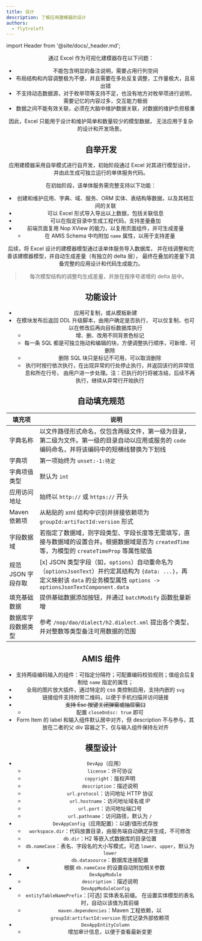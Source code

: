 ```yaml
---
title: 设计
description: 了解应用建模器的设计
authors:
  - flytreleft
---
```


import Header from '@site/docs/\_header.md';

<Header />

通过 Excel 作为可视化建模器存在以下问题：

- 不能包含明显的备注说明，需要占用行列空间
- 布局结构和内容调整极为不便，并且需要在多处反复调整，工作量极大，且易出错
- 不支持动态数据源，对于枚举项等支持不足，也没有地方对枚举项进行说明，
  需要记忆的内容过多，交互能力极弱
- 数据之间不能有效关联，必须在大脑中维护数据关联，对数据的维护负担极重

因此，Excel 只能用于设计和维护简单和数量较少的模型数据，
无法应用于复杂的设计和开发场景。

## 自举开发

<!--
以 Excel 作为可视化模型建模器，
以此设计初级的、与应用开发相关的核心模型并生成**自举开发服务**的代码，
再通过该自举开发服务对渡舟平台的应用开发组件进行设计和开发，完成自举。
-->

应用建模器采用自举模式进行自开发，初始阶段通过 Excel 对其进行模型设计，
并由此生成可独立运行的单体服务代码。

在初始阶段，该单体服务需完整支持以下功能：

- 创建和维护应用、字典、域、服务、ORM 实体、表结构等数据，以及其相互间的关联
- 可以 Excel 形式导入导出以上数据，包括关联信息
- 可以在指定目录中生成工程代码，支持差量叠加
- 前端页面复用 Nop XView 的能力，以复用页面组件，并可生成差量
  - 在 AMIS Schema 中均附加 `name` 属性，以用于支持差量

后续，将 Excel 设计的建模器模型通过该单体服务导入数据库，
并在线调整和完善该建模器模型，并自动生成差量（有独立的 delta 层），
最终在叠加的差量下具备完整的应用设计和代码生成能力。

> 每次模型结构的调整均生成差量，并放在按序号递增的 delta 层中。

## 功能设计

- 应用可复制，或从模板新建
- 在模块发布后返回 DDL 升级脚本，由用户确定是否执行，
  可以仅复制，也可以在修改后再向目标数据库执行
  - 增、删、改用不同背景色标记
  - 每一条 SQL 都是可独立拖动和编辑的块，方便调整执行顺序，可新增、可删除
  - 删除 SQL 块只是标记不可用，可以取消删除
  - 执行时按行依次执行，在出现异常的行处停止执行，并返回该行的异常信息和所在行号，
    由用户进一步处理。注：已执行的行将被冻结，后续不再执行，继续从异常行开始执行

## 自动填充规范

<!-- prettier-ignore -->
| 填充项 | 说明 |
| ----- | --- |
| 字典名称 | 以文件路径形式命名，仅包含两级文件，第一级为目录，第二级为文件。第一级的目录自动以应用或服务的 `code` 编码命名，并将该编码中的短横线替换为下划线 |
| 字典项 | 第一项始终为 `unset:-1:待定` |
| 字典项值类型 | 默认为 `int` |
| 应用访问地址 | 始终以 `http://` 或 `https://` 开头 |
| Maven 依赖项 | 从粘贴的 xml 结构中识别并拼接依赖项为 `groupId:artifactId:version` 形式 |
| 字段数据域 | 若指定了数据域，则字段类型、字段长度等无需填写，直接与数据域的设置合并。根据数据域是否为 `createdTime` 等，为模型的 `createTimeProp` 等属性赋值 |
| 规范 JSON 字段存取 | [x] JSON 类型字段（如，`options`）自动重命名为（`optionsJsonText`）并约定其结构为 `{data: ...}`，再定义映射该 `data` 的业务模型属性 `options -> optionsJsonTextComponent.data` |
| 填充基础数据 | 提供基础数据添加按钮，并通过 `batchModify` 函数批量新增 |
| 数据库字段数据类型 | 参考 `/nop/dao/dialect/h2.dialect.xml` 提出各个类型，并对整数等类型备注可用数据的范围 |

## AMIS 组件

- 支持两级编码输入的组件：可指定分隔符；可配置编码校验规则；值组合后复制给 `name` 指定的属性；
- 全局的图片放大插件，通过特定的 css 类控制启用，支持内嵌的 `svg`
- 链接组件支持附带二维码，以便于手机扫描并访问链接
- ~~支持 Esc 按键关闭弹窗或抽屉窗口~~
  - 配置 `closeOnEsc: true` 即可
- Form Item 的 label 和输入组件默认居中对齐，但 description 不与参与，其放在二者的父 div
  容器之下，仅与输入组件保持左对齐

## 模型设计

- `DevApp`（应用）
  - `license`：许可协议
  - `copyright`：版权声明
  - `description`：描述说明
  - `url.protocol`：访问地址 HTTP 协议
  - `url.hostname`：访问地址域名或 IP
  - `url.port`：访问地址端口号
  - `url.pathname`：访问路径，默认为 `/`
- `DevAppConfig`（应用配置）：以键/值形式存放
  - `workspace.dir`：代码放置目录，由服务端自动确定并生成，不可修改
  - `db.dir`：H2 等嵌入式数据库的目录位置
  - `db.nameCase`：表名、字段名的大小写模式，可选 `lower`、`upper`，默认为 `lower`
  - `db.datasource`：数据库连接配置
    - 根据 `db.nameCase` 的设置自动附加相关参数
- `DevAppModule`
  - `description`：描述说明
- `DevAppModuleConfig`
  - `entityTableNamePrefix`：[可选] 实体表名前缀。
    在设置实体模型的表名时，自动以该值为其前缀
  - `maven.dependencies`：Maven 工程依赖，以
    `groupId:artifactId:version` 形式记录外部依赖项
- `DevAppEntityColumn`
  - 增加审计信息，以便于查看最新变更
